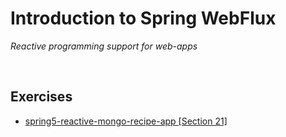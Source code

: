 # Introduction to Spring WebFlux
*Reactive programming support for web-apps*

<br>

## Exercises
* [spring5-reactive-mongo-recipe-app [Section 21]](../21-rx-spring-mongo/exercises/spring5-reactive-mongo-recipe-app)